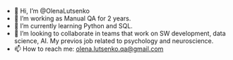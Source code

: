 - 👋 Hi, I’m @OlenaLutsenko
- 👀 I’m working as Manual QA for 2 years.
- 🌱 I’m currently learning Python and SQL.
- 💞️ I’m looking to collaborate in teams that work on SW development, data science, AI. My previos job related to psychology and neuroscience. 
- 📫 How to reach me: olena.lutsenko.qa@gmail.com

<!---
OlenaLutsenko/OlenaLutsenko is a ✨ special ✨ repository because its `README.md` (this file) appears on your GitHub profile.
You can click the Preview link to take a look at your changes.
--->
